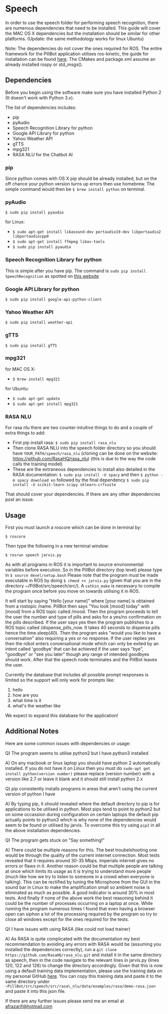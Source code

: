 
# Speech

In order to use the speech folder for performing speech recognition, there are numerous dependencies that need to be installed. This guide will cover the MAC OS X dependencies but the installation should be similar for other platforms. (Update: the same methodology works for linux Ubuntu)

Note: The dependencies do not cover the ones required for ROS. The entire framework for the PillBot application utilises ros-kinetic, the guide for installation can be found [here](http://wiki.ros.org/kinetic/Installation/Ubuntu). The CMakes and package.xml assume an already installed rospy or std\_msgs(). 

## Dependencies

Before you begin using the software make sure you have installed Python 2 (It doesn't work with Python 3.x).

The list of dependencies includes:

- pip
- pyAudio
- Speech Recognition Library for python
- Google API Library for python
- Yahoo Weather API
- gTTS
- mpg321
- RASA NLU for the Chatbot AI

### pip

Since python comes with OS X pip should be already installed, but on the off chance your python version turns up errors then use homebrew. The simple command would then be `$ brew install python` on terminal.

### pyAudio

`$ sudo pip install pyaudio`

for Linux:

- `$ sudo apt-get install libasound-dev portaudio19-dev libportaudio2 libportaudiocpp0`
- `$ sudo apt-get install ffmpeg libav-tools`
- `$ sudo pip install pyaudio`

### Speech Recognition Library for python

This is simple after you have pip. The command is `sudo pip install SpeechRecognition` as spotted on [this website](https://pythonprogramminglanguage.com/speech-recognition/)

### Google API Library for python

`$ sudo pip install google-api-python-client`

### Yahoo Weather API

`$ sudo pip install weather-api`

### gTTS

`$ sudo pip install gTTS`

### mpg321 

for MAC OS X:

- `$ brew install mpg321`

for Ubuntu: 

- `$ sudo apt-get update`
- `$ sudo apt-get install mpg321`

### RASA NLU

For rasa nlu there are two counter-intuitive things to do and a couple of extra things to add:

- First pip install rasa: `$ sudo pip install rasa_nlu`
- Then clone RASA NLU into the speech folder directory so you should have `YOUR_PATH/speech/rasa_nlu` (cloning can be done on the website: https://github.com/RasaHQ/rasa_nlu) (this is due to the way the code calls the training model) 
- These are the extraneous dependencies to install also detailed in the RASA documentation: `$ sudo pip install -U spacy` and then `$ python -m spacy download en` followed by the final dependency `$ sudo pip install -U scikit-learn scipy sklearn-crfsuite`

That should cover your dependencies. If there are any other dependencies post an issue. 

## Usage

First you must launch a roscore which can be done in terminal by:

`$ roscore `

Then type the following in a new terminal window:

`$ rosrun speech jarvis.py`

As with all programs in ROS it is important to source environmental variables before execution. So in the PillBot directory (top level) please type in `$ source devel/setup.bash`
Please note that the program must be made executable in ROS by doing `$ chmod +x jarvis.py` (given that you are in the directory ~/PillBot/src/speech/src/). A `catkin_make` is necessary to compile the program once before you move on towards utilising it in ROS. 

It will start by saying "Hello [your name]" where [your name] is obtained from a rostopic /name. PillBot then says "You look [mood] today" with [mood] from a ROS topic called /mood. Then the program proceeds to tell the user the number and type of pills and asks for a yes/no confirmation on the pills described. If the user says yes then the program publishes to a ROS topic called /dispense\_pills\_now. It takes 40 seconds to dispense pills hence the time.sleep(40). Then the program asks "would you like to have a conversation" also requiring a yes or no response. If the user replies yes then the robot enters conversational mode which can only be exited by an intent called 'goodbye' that can be achieved if the user says "bye", "goodbye" or "see you later" though any range of intended goodbyes should work. After that the speech node terminates and the PillBot leaves the user. 

Currently the database that includes all possible prompt responses is limited so the support will only work for prompts like:

1. hello
2. how are you
3. what time is it
4. what's the weather like

We expect to expand this database for the application! 

## Additional Notes

Here are some common issues with dependencies or usage:

Q) The program seems to utilise python2 but I have python3 installed

A) On any macbook or linux laptop you should have python 2 automatically installed. If you do not have it on Linux then you must do `sudo-apt get install python(version number)` please replace (version number) with a version like 2.7 or leave it blank and it should still install python 2.x

Q) pip consistently installs programs in areas that aren't using the current version of python I have

A) By typing pip, it should revealed where the default directory to pip is for applications to be utilised in python. Most pips tend to point to python2 but on some occassion during configuration on certain laptops the default pip actually points to python3 which is why none of the dependencies would seem to be found or utilised by jarvis. To overcome this try using `pip2` in all the above installation dependencies. 

Q) The program gets stuck on "Say something!"

A) There could be multiple reasons for this. The best troubelshooting one would be through the quality of the current internet connection. Most tests revealed that it requires around 30-35 Mbps. Imperials internet gives no errors or flaws in it. Another reason could be that multiple people are talking at once which limits its usage as it is trying to understand more people (much like how we try to listen to someone in a crowd when everyone is talking). This can be rectified by tuning the Microphone from the GUI in the sound bar in Linux to make the amplification small so ambient noise is eliminated as much as possible. A good indicator is around 30% in most tests. And finally if none of the above work the best reasoning behind it could be the number of processes occurring on a laptop at once. While running the program numerous times I found that even having a browser open can siphon a lot of the processing required by the program so try to close all windows except for the ones required for the tests.

Q) I have issues with using RASA (like could not load trainer)

A) As RASA is quite complicated with the documentation my best recommendation to avoiding any errors with RASA would be (assuming you installed the dependencies correctly), run a `git clone https://github.com/RasaHQ/rasa_nlu.git` and install it in the same directory as speech, then in the code navigate to the relevant lines in jarvis.py (lines 120, 122 and 126) to change the directory accordingly. Given that this is now using a default training data implementation, please use the training data on my personal GitHub [here](https://github.com/Afrazinator/rasa_nlu/blob/master/data/examples/rasa/demo-rasa.json). You can copy this training data and paste it to the same directory under `~PillBot/src/speech/src/rasa\_nlu/data/examples/rasa/demo-rasa.json` and paste it into this json file. 

If there are any further issues please send me an email at afrazarif@hotmail.com
